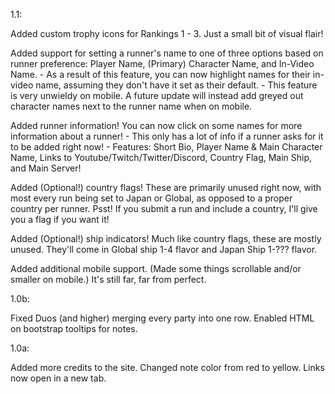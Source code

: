 1.1:

Added custom trophy icons for Rankings 1 - 3. Just a small bit of visual flair!

Added support for setting a runner's name to one of three options based on runner preference: Player Name, (Primary) Character Name, and In-Video Name.
    - As a result of this feature, you can now highlight names for their in-video name, assuming they don't have it set as their default.
    - This feature is very unwieldy on mobile. A future update will instead add greyed out character names next to the runner name when on mobile.

Added runner information! You can now click on some names for more information about a runner!
    - This only has a lot of info if a runner asks for it to be added right now!
    - Features: Short Bio, Player Name & Main Character Name, Links to Youtube/Twitch/Twitter/Discord, Country Flag, Main Ship, and Main Server!

Added (Optional!) country flags! These are primarily unused right now, with most every run being set to Japan or Global, as opposed to a proper country per runner.
Psst! If you submit a run and include a country, I'll give you a flag if you want it!

Added (Optional!) ship indicators! Much like country flags, these are mostly unused. They'll come in Global ship 1-4 flavor and Japan Ship 1-??? flavor.

Added additional mobile support. (Made some things scrollable and/or smaller on mobile.) It's still far, far from perfect.

1.0b:

Fixed Duos (and higher) merging every party into one row.
Enabled HTML on bootstrap tooltips for notes.

1.0a:

Added more credits to the site.
Changed note color from red to yellow.
Links now open in a new tab.
